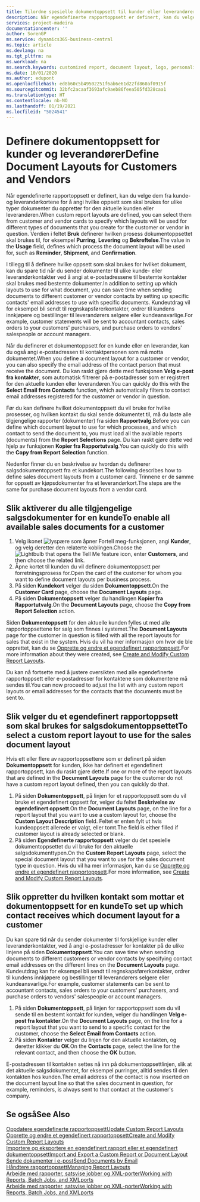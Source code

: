 ```yaml
---
title: Tilordne spesielle dokumentoppsett til kunder eller leverandører | Microsoft Docs
description: Når egendefinerte rapportoppsett er definert, kan du velge dem fra kunde- og leverandørkortene for å angi at de valgte oppsettene skal brukes for dokumenter du oppretter for den aktuelle kunden eller leverandøren.
services: project-madeira
documentationcenter: ''
author: SorenGP
ms.service: dynamics365-business-central
ms.topic: article
ms.devlang: na
ms.tgt_pltfrm: na
ms.workload: na
ms.search.keywords: customized report, document layout, logo, personalize
ms.date: 10/01/2020
ms.author: edupont
ms.openlocfilehash: ed8b60c5b49502251f6ab6e61d22fd860af0915f
ms.sourcegitcommit: 32bfc2acaaf3693afc9aeb86feea505fd328caa1
ms.translationtype: HT
ms.contentlocale: nb-NO
ms.lasthandoff: 01/19/2021
ms.locfileid: "5024541"
---
```

# <a name="define-document-layouts-for-customers-and-vendors"></a><span data-ttu-id="0fe2f-103">Definere dokumentoppsett for kunder og leverandører</span><span class="sxs-lookup"><span data-stu-id="0fe2f-103">Define Document Layouts for Customers and Vendors</span></span>
<span data-ttu-id="0fe2f-104">Når egendefinerte rapportoppsett er definert, kan du velge dem fra kunde- og leverandørkortene for å angi hvilke oppsett som skal brukes for ulike typer dokumenter du oppretter for den aktuelle kunden eller leverandøren.</span><span class="sxs-lookup"><span data-stu-id="0fe2f-104">When custom report layouts are defined, you can select them from customer and vendor cards to specify which layouts will be used for different types of documents that you create for the customer or vendor in question.</span></span> <span data-ttu-id="0fe2f-105">Verdien i feltet **Bruk** definerer hvilken prosess dokumentoppsettet skal brukes til, for eksempel **Purring**, **Levering** og **Bekreftelse**.</span><span class="sxs-lookup"><span data-stu-id="0fe2f-105">The value in the **Usage** field, defines which process the document layout will be used for, such as **Reminder**, **Shipment**, and **Confirmation**.</span></span>

<span data-ttu-id="0fe2f-106">I tillegg til å definere hvilke oppsett som skal brukes for hvilket dokument, kan du spare tid når du sender dokumenter til ulike kunde- eller leverandørkontakter ved å angi at e-postadressene til bestemte kontakter skal brukes med bestemte dokumenter.</span><span class="sxs-lookup"><span data-stu-id="0fe2f-106">In addition to setting up which layouts to use for what document, you can save time when sending documents to different customer or vendor contacts by setting up specific contacts' email addresses to use with specific documents.</span></span> <span data-ttu-id="0fe2f-107">Kundeutdrag vil for eksempel bli sendt til regnskapsførerkontakter, ordrer til kundens innkjøpere og bestillinger til leverandørers selgere eller kundeansvarlige.</span><span class="sxs-lookup"><span data-stu-id="0fe2f-107">For example, customer statements will be sent to accountant contacts, sales orders to your customers' purchasers, and purchase orders to vendors' salespeople or account managers.</span></span>

<span data-ttu-id="0fe2f-108">Når du definerer et dokumentoppsett for en kunde eller en leverandør, kan du også angi e-postadressen til kontaktpersonen som må motta dokumentet.</span><span class="sxs-lookup"><span data-stu-id="0fe2f-108">When you define a document layout for a customer or vendor, you can also specify the email address of the contact person that must receive the document.</span></span> <span data-ttu-id="0fe2f-109">Du kan raskt gjøre dette med funksjonen **Velg e-post fra kontakter**, som automatisk filtrerer på e-postadresser som er registrert for den aktuelle kunden eller leverandøren.</span><span class="sxs-lookup"><span data-stu-id="0fe2f-109">You can quickly do this with the **Select Email from Contacts** function, which automatically filters to contact email addresses registered for the customer or vendor in question.</span></span>

<span data-ttu-id="0fe2f-110">Før du kan definere hvilket dokumentoppsett du vil bruke for hvilke prosesser, og hvilken kontakt du skal sende dokumentet til, må du laste alle tilgjengelige rapporter (dokumenter) fra siden **Rapportvalg**.</span><span class="sxs-lookup"><span data-stu-id="0fe2f-110">Before you can define which document layout to use for which processes, and which contact to send the document to, you must load all the available reports (documents) from the **Report Selections** page.</span></span> <span data-ttu-id="0fe2f-111">Du kan raskt gjøre dette ved hjelp av funksjonen **Kopier fra Rapportutvalg**.</span><span class="sxs-lookup"><span data-stu-id="0fe2f-111">You can quickly do this with the **Copy from Report Selection** function.</span></span>

<span data-ttu-id="0fe2f-112">Nedenfor finner du en beskrivelse av hvordan du definerer salgsdokumentoppsett fra et kundekort.</span><span class="sxs-lookup"><span data-stu-id="0fe2f-112">The following describes how to define sales document layouts from a customer card.</span></span> <span data-ttu-id="0fe2f-113">Trinnene er de samme for oppsett av kjøpsdokumenter fra et leverandørkort.</span><span class="sxs-lookup"><span data-stu-id="0fe2f-113">The steps are the same for purchase document layouts from a vendor card.</span></span>

## <a name="to-enable-all-available-sales-documents-for-a-customer"></a><span data-ttu-id="0fe2f-114">Slik aktiverer du alle tilgjengelige salgsdokumenter for en kunde</span><span class="sxs-lookup"><span data-stu-id="0fe2f-114">To enable all available sales documents for a customer</span></span>
1. <span data-ttu-id="0fe2f-115">Velg ikonet ![lyspære som åpner Fortell meg-funksjonen](media/ui-search/search_small.png "Fortell hva du vil gjøre"), angi **Kunder**, og velg deretter den relaterte koblingen.</span><span class="sxs-lookup"><span data-stu-id="0fe2f-115">Choose the ![Lightbulb that opens the Tell Me feature](media/ui-search/search_small.png "Tell me what you want to do") icon, enter **Customers**, and then choose the related link.</span></span>
2. <span data-ttu-id="0fe2f-116">Åpne kortet til kunden du vil definere dokumentoppsett per forretningsprosess for.</span><span class="sxs-lookup"><span data-stu-id="0fe2f-116">Open the card of the customer for whom you want to define document layouts per business process.</span></span>
3. <span data-ttu-id="0fe2f-117">På siden **Kundekort** velger du siden **Dokumentoppsett**.</span><span class="sxs-lookup"><span data-stu-id="0fe2f-117">On the **Customer Card** page, choose the **Document Layouts** page.</span></span>
4. <span data-ttu-id="0fe2f-118">På siden **Dokumentoppsett** velger du handlingen **Kopier fra Rapportutvalg**.</span><span class="sxs-lookup"><span data-stu-id="0fe2f-118">On the **Document Layouts** page, choose the **Copy from Report Selection** action.</span></span>

<span data-ttu-id="0fe2f-119">Siden **Dokumentoppsett** for den aktuelle kunden fylles ut med alle rapportoppsettene for salg som finnes i systemet.</span><span class="sxs-lookup"><span data-stu-id="0fe2f-119">The **Document Layouts** page for the customer in question is filled with all the report layouts for sales that exist in the system.</span></span> <span data-ttu-id="0fe2f-120">Hvis du vil ha mer informasjon om hvor de ble opprettet, kan du se [Opprette og endre et egendefinert rapportoppsett](ui-how-create-custom-report-layout.md).</span><span class="sxs-lookup"><span data-stu-id="0fe2f-120">For more information about they were created, see [Create and Modify Custom Report Layouts](ui-how-create-custom-report-layout.md).</span></span>

<span data-ttu-id="0fe2f-121">Du kan nå fortsette med å justere oversikten med alle egendefinerte rapportoppsett eller e-postadresser for kontaktene som dokumentene må sendes til.</span><span class="sxs-lookup"><span data-stu-id="0fe2f-121">You can now proceed to adjust the list with any custom report layouts or email addresses for the contacts that the documents must be sent to.</span></span>

## <a name="to-select-a-custom-report-layout-to-use-for-the-sales-document-layout"></a><span data-ttu-id="0fe2f-122">Slik velger du et egendefinert rapportoppsett som skal brukes for salgsdokumentoppsettet</span><span class="sxs-lookup"><span data-stu-id="0fe2f-122">To select a custom report layout to use for the sales document layout</span></span>
<span data-ttu-id="0fe2f-123">Hvis ett eller flere av rapportoppsettene som er definert på siden **Dokumentoppsett** for kunden, ikke har definert et egendefinert rapportoppsett, kan du raskt gjøre dette.</span><span class="sxs-lookup"><span data-stu-id="0fe2f-123">If one or more of the report layouts that are defined in the **Document Layouts** page for the customer do not have a custom report layout defined, then you can quickly do that.</span></span>

1. <span data-ttu-id="0fe2f-124">På siden **Dokumentoppsett**, på linjen for et rapportoppsett som du vil bruke et egendefinert oppsett for, velger du feltet **Beskrivelse av egendefinert oppsett**.</span><span class="sxs-lookup"><span data-stu-id="0fe2f-124">On the **Document Layouts** page, on the line for a report layout that you want to use a custom layout for, choose the **Custom Layout Description** field.</span></span> <span data-ttu-id="0fe2f-125">Feltet er enten fylt ut hvis kundeoppsett allerede er valgt, eller tomt.</span><span class="sxs-lookup"><span data-stu-id="0fe2f-125">The field is either filled if customer layout is already selected or blank.</span></span>
2. <span data-ttu-id="0fe2f-126">På siden **Egendefinerte rapportoppsett** velger du det spesielle dokumentoppsettet du vil bruke for den aktuelle salgsdokumenttypen.</span><span class="sxs-lookup"><span data-stu-id="0fe2f-126">On the **Custom Report Layouts** page, select the special document layout that you want to use for the sales document type in question.</span></span> <span data-ttu-id="0fe2f-127">Hvis du vil ha mer informasjon, kan du se [Opprette og endre et egendefinert rapportoppsett](ui-how-create-custom-report-layout.md).</span><span class="sxs-lookup"><span data-stu-id="0fe2f-127">For more information, see [Create and Modify Custom Report Layouts](ui-how-create-custom-report-layout.md).</span></span>

## <a name="to-set-up-which-contact-receives-which-document-layout-for-a-customer"></a><span data-ttu-id="0fe2f-128">Slik oppretter du hvilken kontakt som mottar et dokumentoppsett for en kunde</span><span class="sxs-lookup"><span data-stu-id="0fe2f-128">To set up which contact receives which document layout for a customer</span></span>
<span data-ttu-id="0fe2f-129">Du kan spare tid når du sender dokumenter til forskjellige kunder eller leverandørkontakter, ved å angi e-postadresser for kontakter på de ulike linjene på siden **Dokumentoppsett**.</span><span class="sxs-lookup"><span data-stu-id="0fe2f-129">You can save time when sending documents to different customers or vendor contacts by specifying contact email addresses on the different lines on the **Document Layouts** page.</span></span> <span data-ttu-id="0fe2f-130">Kundeutdrag kan for eksempel bli sendt til regnskapsførerkontakter, ordrer til kundens innkjøpere og bestillinger til leverandørers selgere eller kundeansvarlige.</span><span class="sxs-lookup"><span data-stu-id="0fe2f-130">For example, customer statements can be sent to accountant contacts, sales orders to your customers' purchasers, and purchase orders to vendors' salespeople or account managers.</span></span>

1. <span data-ttu-id="0fe2f-131">På siden **Dokumentoppsett**, på linjen for rapportoppsett som du vil sende til en bestemt kontakt for kunden, velger du handlingen **Velg e-post fra kontakter**.</span><span class="sxs-lookup"><span data-stu-id="0fe2f-131">On the **Document Layouts** page, on the line for a report layout that you want to send to a specific contact for the customer, choose the **Select Email from Contacts** action.</span></span>
2. <span data-ttu-id="0fe2f-132">På siden **Kontakter** velger du linjen for den aktuelle kontakten, og deretter klikker du **OK**.</span><span class="sxs-lookup"><span data-stu-id="0fe2f-132">On the **Contacts** page, select the line for the relevant contact, and then choose the **OK** button.</span></span>

<span data-ttu-id="0fe2f-133">E-postadressen til kontakten settes nå inn på dokumentoppsettlinjen, slik at det aktuelle salgsdokumentet, for eksempel purringer, alltid sendes til den kontakten hos kunden.</span><span class="sxs-lookup"><span data-stu-id="0fe2f-133">The email address of the contact is now inserted on the document layout line so that the sales document in question, for example, reminders, is always sent to that contact at the customer's company.</span></span>

## <a name="see-also"></a><span data-ttu-id="0fe2f-134">Se også</span><span class="sxs-lookup"><span data-stu-id="0fe2f-134">See Also</span></span>  
[<span data-ttu-id="0fe2f-135">Oppdatere egendefinerte rapportoppsett</span><span class="sxs-lookup"><span data-stu-id="0fe2f-135">Update Custom Report Layouts</span></span>](ui-update-report-layouts.md)  
[<span data-ttu-id="0fe2f-136">Opprette og endre et egendefinert rapportoppsett</span><span class="sxs-lookup"><span data-stu-id="0fe2f-136">Create and Modify Custom Report Layouts</span></span>](ui-how-create-custom-report-layout.md)  
[<span data-ttu-id="0fe2f-137">Importere og eksportere en egendefinert rapport eller et egendefinert dokumentoppsett</span><span class="sxs-lookup"><span data-stu-id="0fe2f-137">Import and Export a Custom Report or Document Layout</span></span>](ui-how-import-and-export-report-layout.md)  
[<span data-ttu-id="0fe2f-138">Sende dokumenter i e-post</span><span class="sxs-lookup"><span data-stu-id="0fe2f-138">Send Documents by Email</span></span>](ui-how-send-documents-email.md)  
[<span data-ttu-id="0fe2f-139">Håndtere rapportoppsett</span><span class="sxs-lookup"><span data-stu-id="0fe2f-139">Managing Report Layouts</span></span>](ui-manage-report-layouts.md)  
[<span data-ttu-id="0fe2f-140">Arbeide med rapporter, satsvise jobber og XML-porter</span><span class="sxs-lookup"><span data-stu-id="0fe2f-140">Working with Reports, Batch Jobs, and XMLports</span></span>](ui-work-report.md)  
[<span data-ttu-id="0fe2f-141">Arbeide med rapporter, satsvise jobber og XML-porter</span><span class="sxs-lookup"><span data-stu-id="0fe2f-141">Working with Reports, Batch Jobs, and XMLports</span></span>](ui-work-report.md)  
